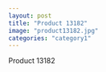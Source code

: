 ```yaml
---
layout: post
title: "Product 13182"
image: "product13182.jpg"
categories: "category1"
---
```

Product 13182
